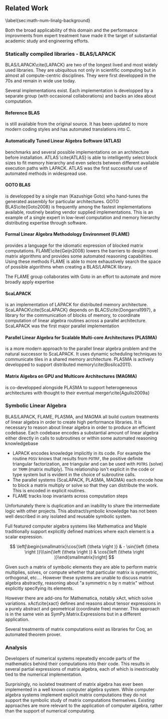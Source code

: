 
Related Work
------------

\label{sec:math-num-linalg-background}

Both the broad applicability of this domain and the performance improvments from expert treatment have made it the target of substantial academic study and engineering efforts.

### Statically compiled libraries - BLAS/LAPACK

BLAS/LAPACK\cite{LAPACK} are two of the longest lived and most widely used libraries.  They are ubiquitous not only in scientific computing but in almost all compute-centric disciplines.  They were first developped in the 70s and remain in wide use today.

Several implementations exist.  Each implementation is developped by a separate group (with occasional collaborations) and backs an idea about computation.

#### Reference BLAS

is still available from the original source.  It has been updated to more modern coding styles and has automated translations into C.

#### Automatically Tuned Linear Algebra Software (ATLAS)

benchmarks and several possible implementations on an architecture before installation.  ATLAS \cite{ATLAS} is able to intelligently select block sizes to fit memory hierarchy and even selects between different available execution paths with LAPACK.  ATLAS was the first successful use of automated methods in widespread use.

#### GOTO BLAS

is developped by a single man (Kazushige Goto) who hand-tunes the generated assembly for particular architectures.  GOTO BLAS\cite{Goto2008} is frequently among the fastest implementations available, routinely beating vendor supplied implementations.  This is an example of a single expert in low-level computation and memory hierarchy distributing expertise through software.

#### Formal Linear Algebra Methodology Environment (FLAME) 

provides a language for the idiomatic expression of blocked matrix computations.  FLAME\cite{Geijn2008} lowers the barriers to design novel matrix algorithms and provides some automated reasoning capabilities.  Using these methods FLAME is able to more exhaustively search the space of possible algorithms when creating a BLAS/LAPACK library.   

The FLAME group collaborates with Goto in an effort to automate and more broadly apply expertise

#### ScaLAPACK

is an implementation of LAPACK for distributed memory architecture.  ScaLAPACK\cite{ScaLAPACK} depends on BLACS\cite{Dongarra1997}, a library for the communication of blocks of memory, to coordinate computation of linear algebra routines across a parallel architecture.  ScaLAPACK was the first major parallel implementation

#### Parallel Linear Algebra for Scalable Multi-core Architectures (PLASMA)

is a more modern approach to the parallel linear algebra problem and the natural successor to ScaLAPACK.  It uses dynamic scheduling techniques to communicate tiles in a shared memory architecture.  PLASMA is actively developped to support distributed memory\cite{Bosilca2011}.

#### Matrix Algebra on GPU and Multicore Architectures (MAGMA)

is co-developped alongside PLASMA to support heterogeneous architectures with thought to their eventual merger\cite{Agullo2009a}


### Symbolic Linear Algebra

BLAS/LAPACK, FLAME, PLASMA, and MAGMA all build custom treatments of linear algebra in order to create high performance libraries.  It is necessary to reason about linear algebra in order to produce an efficient codebase.  Each codebase encodes a substantial amount of linear algebra either directly in calls to subroutines or within some automated reasoning knowledgebase

*   LAPACK encodes knowledge implicitly in its code.  For example the routine `POSV` knows that results from `POTRF`, the positive definite triangular factorization, are triangular and can be used with `POTRS` (solve) or `TRMM` (matrix multiply).  This relationship isn't explicit in the code or type system but is evident in the choice of subroutine calls.
*   The parallel systems (ScaLAPACK, PLASMA, MAGMA) each encode how to block a matrix multiply or solve so that they can distribute the work.  This is encoded in explicit routines.
*   FLAME tracks loop invariants across computation steps

Unfortunately there is duplication and an inability to share the intermediate logic with other projects.  This abstract/symbolic knowledge has not been well described in any isolated and reusable symbolic system.

Full featured computer algebra systems like Mathematica and Maple traditionally support explicitly defined matrices where each element is a scalar expression. 

$$ \left[\begin{smallmatrix}\cos{\left (\theta \right )} & - \sin{\left (\theta \right )}\\\sin{\left (\theta \right )} & \cos{\left (\theta \right )}\end{smallmatrix}\right] $$ 

Given such a matrix of symbolic elements they are able to perform matrix multiplies, solves, or compute whether that particular matrix is symmetric, orthogonal, etc....  However these systems are unable to discuss matrix algebra abstractly, reasoning about "a symmetric n by n matrix" without explicitly specifying its elements.

However there are add-ons for Mathematica, notably xAct, which solve variations.  xAct\cite{xact} defines and reasons about tensor expressions in a purely abstract and geometrical (coordinate free) manner.  This approach is in the same vein as SymPy.Matrix.Expressions but in a different application.

Several treatments of matrix computations exist as libraries for Coq, an automated theorem prover.


### Analysis

Developers of numerical systems repeatedly encode parts of the mathematics behind their computations into their code.  This results in several partial expressions of matrix algebra, each of which is inextricably tied to the numerical implementation.

Surprisingly, no isolated treatment of matrix algebra has ever been implemented in a well known computer algebra system.  While computer algebra systems implement explicit matrix computations they do not support the symbolic study of matrix computations themselves.  Existing approaches are more relevant to the application of computer algebra, rather than the support of numerical computating.
